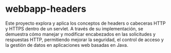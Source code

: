 # webbapp-headers
Este proyecto explora y aplica los conceptos de headers o cabeceras HTTP y HTTPS dentro de un servlet. A través de su implementación, se demuestra cómo manejar y modificar encabezados en las solicitudes y respuestas HTTP, permitiendo mejorar la seguridad, el control de acceso y la gestión de datos en aplicaciones web basadas en Java.

